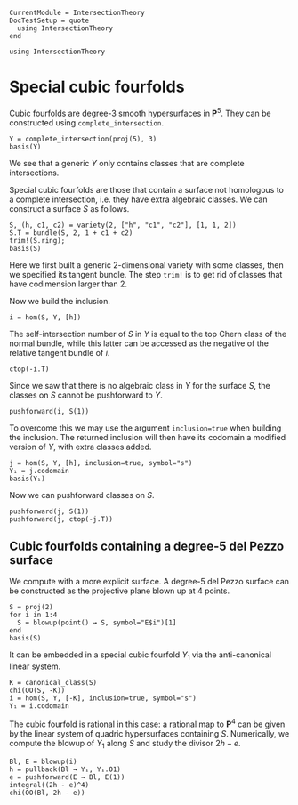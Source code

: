 ```@meta
CurrentModule = IntersectionTheory
DocTestSetup = quote
  using IntersectionTheory
end
```
```@setup repl
using IntersectionTheory
```
# Special cubic fourfolds
Cubic fourfolds are degree-3 smooth hypersurfaces in $\mathbf P^5$. They can be
constructed using `complete_intersection`.
```@repl repl
Y = complete_intersection(proj(5), 3)
basis(Y)
```
We see that a generic $Y$ only contains classes that are complete
intersections.

Special cubic fourfolds are those that contain a surface not homologous to a complete
intersection, i.e. they have extra algebraic classes.
We can construct a surface $S$ as follows.
```@repl repl
S, (h, c1, c2) = variety(2, ["h", "c1", "c2"], [1, 1, 2])
S.T = bundle(S, 2, 1 + c1 + c2)
trim!(S.ring);
basis(S)
```
Here we first built a generic 2-dimensional variety with some classes, then we
specified its tangent bundle. The step `trim!` is to get rid of classes that
have codimension larger than 2.

Now we build the inclusion.
```@repl repl
i = hom(S, Y, [h])
```
The self-intersection number of $S$ in $Y$ is equal to the top Chern class of
the normal bundle, while this latter can be accessed as the negative of the
relative tangent bundle of $i$.
```@repl repl
ctop(-i.T)
```
Since we saw that there is no algebraic class in $Y$ for the surface $S$, the
classes on $S$ cannot be pushforward to $Y$.
```@repl repl
pushforward(i, S(1))
```
To overcome this we may use the argument `inclusion=true` when building the
inclusion. The returned inclusion will then have its codomain a modified
version of $Y$, with extra classes added.
```@repl repl
j = hom(S, Y, [h], inclusion=true, symbol="s")
Y₁ = j.codomain
basis(Y₁)
```
Now we can pushforward classes on $S$.
```@repl repl
pushforward(j, S(1))
pushforward(j, ctop(-j.T))
```

## Cubic fourfolds containing a degree-5 del Pezzo surface
We compute with a more explicit surface. A degree-5 del Pezzo surface can be
constructed as the projective plane blown up at 4 points.
```@repl repl
S = proj(2)
for i in 1:4
  S = blowup(point() → S, symbol="E$i")[1]
end
basis(S)
```
It can be embedded in a special cubic fourfold $Y_1$ via the anti-canonical
linear system.
```@repl repl
K = canonical_class(S)
chi(OO(S, -K))
i = hom(S, Y, [-K], inclusion=true, symbol="s")
Y₁ = i.codomain
```
The cubic fourfold is rational in this case: a rational map to $\mathbf P^4$
can be given by the linear system of quadric hypersurfaces containing $S$.
Numerically, we compute the blowup of $Y_1$ along $S$ and study the divisor
$2h-e$.
```@repl repl
Bl, E = blowup(i)
h = pullback(Bl → Y₁, Y₁.O1)
e = pushforward(E → Bl, E(1))
integral((2h - e)^4)
chi(OO(Bl, 2h - e))
```
